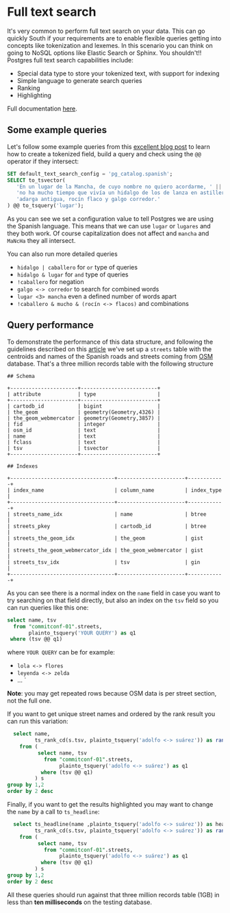 # Full text search

It's very common to perform full text search on your data. This can go quickly South if your requirements are to enable flexible queries getting into concepts like tokenization and lexemes. In this scenario you can think on going to NoSQL options like Elastic Search or Sphinx. You shouldn't!! Postgres full text search capabilities include:

* Special data type to store your tokenized text, with support for indexing
* Simple language to generate search queries
* Ranking
* Highlighting

Full documentation [here](https://www.postgresql.org/docs/current/textsearch.html).

## Some example queries

Let's follow some example queries from this [excellent blog post](https://www.compose.com/articles/mastering-postgresql-tools-full-text-search-and-phrase-search/#entertsquery) to learn how to create a tokenized field, build a query and check using the `@@` operator if they intersect:

```sql
SET default_text_search_config = 'pg_catalog.spanish';
SELECT to_tsvector(
   'En un lugar de la Mancha, de cuyo nombre no quiero acordarme, ' ||
   'no ha mucho tiempo que vivía un hidalgo de los de lanza en astilleros, ' ||
   'adarga antigua, rocín flaco y galgo corredor.'
) @@ to_tsquery('lugar');
```

As you can see we set a configuration value to tell Postgres we are using the Spanish language. This means that we can use `lugar` or `lugares` and they both work. Of course capitalization does not affect and `mancha` and `MaNcHa` they all intersect.

You can also run more detailed queries

* `hidalgo | caballero` for `or` type of queries
* `hidalgo & lugar` for `and` type of queries
* `!caballero` for negation
* `galgo <-> corredor` to search for combined words
* `lugar <3> mancha` even a defined number of words apart
* `!caballero & mucho & (rocín <-> flacos)` and combinations


## Query performance

To demonstrate the performance of this data structure, and following the guidelines described on this [article](https://blog.lateral.io/2015/05/full-text-search-in-milliseconds-with-postgresql/) we've set up a `streets` table with the centroids and names of the Spanish roads and streets coming from [OSM](https://osm.org) database. That's a three million records table with the following structure

```text
## Schema

+----------------------+-------------------------+
| attribute            | type                    |
+----------------------+-------------------------+
| cartodb_id           | bigint                  |
| the_geom             | geometry(Geometry,4326) |
| the_geom_webmercator | geometry(Geometry,3857) |
| fid                  | integer                 |
| osm_id               | text                    |
| name                 | text                    |
| fclass               | text                    |
| tsv                  | tsvector                |
+----------------------+-------------------------+

## Indexes

+----------------------------------+----------------------+------------+
| index_name                       | column_name          | index_type |
+----------------------------------+----------------------+------------+
| streets_name_idx                 | name                 | btree      |
| streets_pkey                     | cartodb_id           | btree      |
| streets_the_geom_idx             | the_geom             | gist       |
| streets_the_geom_webmercator_idx | the_geom_webmercator | gist       |
| streets_tsv_idx                  | tsv                  | gin        |
+----------------------------------+----------------------+------------+
```

As you can see there is a normal index on the `name` field in case you want to try searching on that field directly, but also an index on the `tsv` field so you can run queries like this one:


```sql
select name, tsv
  from "commitconf-01".streets,
       plainto_tsquery('YOUR QUERY') as q1
 where (tsv @@ q1)
```

where `YOUR QUERY` can be for example:

* `lola <-> flores`
* `leyenda <-> zelda`
* ...
`

**Note**: you may get repeated rows because OSM data is per street section, not the full one.

If you want to get unique street names and ordered by the rank result you can run this variation:

```sql
  select name,
         ts_rank_cd(s.tsv, plainto_tsquery('adolfo <-> suárez')) as rank
    from (
          select name, tsv
            from "commitconf-01".streets,
                 plainto_tsquery('adolfo <-> suárez') as q1
           where (tsv @@ q1)
         ) s
group by 1,2
order by 2 desc
```

Finally, if you want to get the results highlighted you may want to change the `name` by a call to `ts_headline`:

```sql
  select ts_headline(name ,plainto_tsquery('adolfo <-> suárez')) as headline,
         ts_rank_cd(s.tsv, plainto_tsquery('adolfo <-> suárez')) as rank
    from (
          select name, tsv
            from "commitconf-01".streets,
                 plainto_tsquery('adolfo <-> suárez') as q1
           where (tsv @@ q1)
         ) s
group by 1,2
order by 2 desc
```

All these queries should run against that three million records table (1GB) in less than **ten milliseconds** on the testing database.

